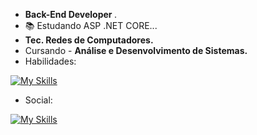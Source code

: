 - <strong> Back-End Developer </strong>.
- 📚 Estudando ASP .NET CORE...
- <strong>Tec. Redes de Computadores.</strong> 
- Cursando - <strong>Análise e Desenvolvimento de Sistemas.</strong>
- Habilidades:

[![My Skills](https://skillicons.dev/icons?i=php,mysql,cs,dotnet,html,css,js,bootstrap)](https://skillicons.dev)

- Social:

[![My Skills](https://skillicons.dev/icons?i=instagram,linkedin)](https://instagram.com/gabriel_pacific,https://www.linkedin.com/in/gabriel-pacifico) 


